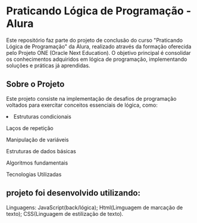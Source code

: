 <h1>Praticando Lógica de Programação - Alura</h1>

Este repositório faz parte do projeto de conclusão do curso "Praticando Lógica de Programação" da Alura, realizado através da formação oferecida pelo Projeto ONE (Oracle Next Education). 
O objetivo principal é consolidar os conhecimentos adquiridos em lógica de programação, implementando soluções e práticas já aprendidas.

<h2>Sobre o Projeto</h2>

Este projeto consiste na implementação de desafios de programação voltados para exercitar conceitos essenciais de lógica, como:

<li>Estruturas condicionais

Laços de repetição

Manipulação de variáveis

Estruturas de dados básicas

Algoritmos fundamentais</li>

Tecnologias Utilizadas

<h2> projeto foi desenvolvido utilizando: </h2>

Linguagens: JavaScript(back/lógica); Html(Limguagem de marcação de texto); CSS(Linguagem de estilização de texto).
